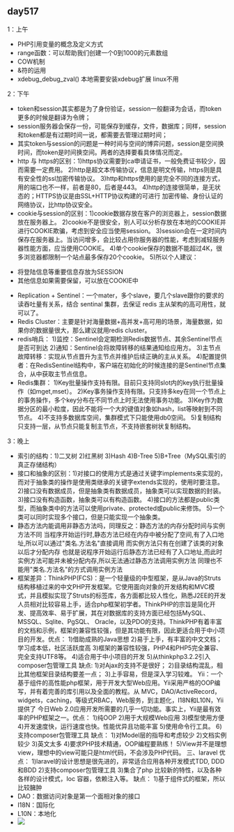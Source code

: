 ## day517 ##
1：上午
	
- PHP引用变量的概念及定义方式
- range函数：可以帮助我们创建一个0到1000的元素数组
- COW机制
- &符的运用
- xdebug_debug_zval() 本地需要安装xdebug扩展  linux不用

2：下午

- token和session其实都是为了身份验证，session一般翻译为会话，而token更多的时候是翻译为令牌；
- session服务器会保存一份，可能保存到缓存，文件，数据库；同样，session和token都是有过期时间一说，都需要去管理过期时间；
- 其实token与session的问题是一种时间与空间的博弈问题，session是空间换时间，而token是时间换空间。两者的选择要看具体情况而定。
- http 与 https的区别：1)https协议需要到ca申请证书，一般免费证书较少，因而需要一定费用。
2)http是超文本传输协议，信息是明文传输，https则是具有安全性的ssl加密传输协议。
3)http和https使用的是完全不同的连接方式，用的端口也不一样，前者是80，后者是443。
4)http的连接很简单，是无状态的；HTTPS协议是由SSL+HTTP协议构建的可进行    加密传输、身份认证的网络协议，比http协议安全。
- cookie与session的区别：1)cookie数据存放在客户的浏览器上，session数据放在服务器上。
2)cookie不是很安全，别人可以分析存放在本地的COOKIE并进行COOKIE欺骗，考虑到安全应当使用session。
3)session会在一定时间内保存在服务器上。当访问增多，会比较占用你服务器的性能，考虑到减轻服务器性能方面，应当使用COOKIE。
4)单个cookie保存的数据不能超过4K，很多浏览器都限制一个站点最多保存20个cookie。
5)所以个人建议：
* 将登陆信息等重要信息存放为SESSION
* 其他信息如果需要保留，可以放在COOKIE中
- Replication + Sentinel：一个mater，多个slave，要几个slave跟你的要求的读吞吐量有关系，结合 sentinal 集群，去保证 redis 主从架构的高可用性，就可以了。
- Redis Cluster：主要是针对海量数据+高并发+高可用的场景，海量数据，如果你的数据量很大，那么建议就用redis cluster。
- redis哨兵：
1)监控：Sentinel会定期检测Redis数据节点、其余Sentinel节点是否可到达
2)通知：Sentinel会将故障转移的结果通知给应用方。
3)主节点故障转移：实现从节点晋升为主节点并维护后续正确的主从关系。
4)配置提供者：在RedisSentinel结构中，客户端在初始化的时候连接的是Sentinel节点集合，从中获取主节点信息。
- Redis集群：
1)Key批量操作支持有限。目前只支持同slot内的key执行批量操作（如mget,mset）。
2)Key事务操作支持有限。只支持多key在同一个节点上的事务操作，多个key分布在不同节点上时无法使用事务功能。
3)Key作为数据分区的最小粒度，因此不能将一个大的键值对象如hash，list等映射到不同节点。
4)不支持多数据库空间，集群模式下只能使用db0空间。
5)复制结构只支持一层，从节点只能复制主节点，不支持嵌套树状复制结构。

3：晚上

- 索引的结构：1)二叉树
2)红黑树
3)Hash
4)B-Tree
5)B+Tree（MySQL索引的真正存储结构）
- 接口和抽象的区别：1)对接口的使用方式是通过关键字implements来实现的，而对于抽象类的操作是使用类继承的关键字extends实现的，使用时要注意。
2)接口没有数据成员，但是抽象类有数据成员，抽象类可以实现数据的封装。
3)接口没有构造函数，抽象类可以有构造函数。
4)接口的方法都是public类型，而抽象类中的方法可以使用private、protected或public来修饰。
5)一个类可以同时实现多个接口，但是只能实现一个抽象类。
- 静态方法内能调用非静态方法吗，同理反之：静态方法的内存分配时间与实例方法不同
当程序开始运行时,静态方法已经在内存中被分配了空间,有了入口地址,所以可以通过"类名.方法名"直接调用
而实例方法只有在创建了该类的对象以后才分配内存
也就是说程序开始运行后静态方法已经有了入口地址,而此时实例方法可能并未被分配内存,所以无法通过静态方法调用实例方法
同理也不能用"类名.方法名"的方式调用实例方法
- 框架差异：ThinkPHP(FCS)：是一个轻量级的中型框架，是从Java的Struts结构移植过来的中文PHP开发框架。它使用面向对象的开发结构和MVC模式，并且模拟实现了Struts的标签库，各方面都比较人性化，熟悉J2EE的开发人员相对比较容易上手，适合php框架初学者。ThinkPHP的宗旨是简化开发、提高效率、易于扩展，其在对数据库的支持方面已经包括MySQL、MSSQL、Sqlite、PgSQL、 Oracle，以及PDO的支持。ThinkPHP有着丰富的文档和示例，框架的兼容性较强，但是其功能有限，因此更适合用于中小项目的开发。优点：
1)借助成熟的Java思想
2)易于上手，有丰富的中文文档；学习成本低，社区活跃度高
3)框架的兼容性较强，PHP4和PHP5完全兼容、完全支持UTF8等。
4)适合用于中小项目的开发
5)从thinkphp3.2.2引入composer包管理工具
缺点:
1)对Ajax的支持不是很好；
2)目录结构混乱，相比其他框架目录结构要差一点；
3)上手容易，但是深入学习较难。
Yii：一个基于组件的高性能php框架，用于开发大型Web应用。Yii采用严格的OOP编写，并有着完善的库引用以及全面的教程。从 MVC，DAO/ActiveRecord，widgets，caching，等级式RBAC，Web服务，到主题化，I18N和L10N，Yii提供了 今日Web 2.0应用开发所需要的几乎一切功能。事实上，Yii是最有效率的PHP框架之一。优点：
1)纯OOP
2)用于大规模Web应用
3)模型使用方便
4)开发速度快，运行速度也快。性能优异且功能丰富
5)使用命令行工具。
6)支持composer包管理工具
缺点：
1)对Model层的指导和考虑较少
2)文档实例较少
3)英文太多
4)要求PHP技术精通，OOP编程要熟练！
5)View并不是理想view，理想中的view可能只是html代码，不会涉及PHP代码。
三、laravel
优点：
1)laravel的设计思想是很先进的，非常适合应用各种开发模式TDD, DDD和BDD
2)支持composer包管理工具
3)集合了php 比较新的特性，以及各种各样的设计模式，Ioc 容器，依赖注入等。
缺点：
1)基于组件式的框架，所以比较臃肿
- DAO：数据访问对象是第一个面相对象的接口
- I18N：国际化
- L10N：本地化
- ![](https://i.imgur.com/T154Ket.png)